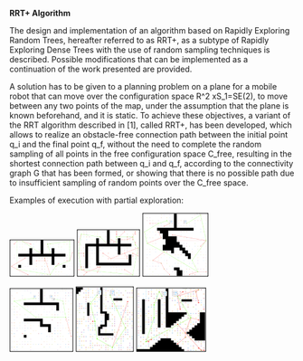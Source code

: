 **RRT+ Algorithm**

The design and implementation of an algorithm based on Rapidly Exploring Random Trees, hereafter referred to as RRT+, as a subtype of Rapidly Exploring Dense Trees with the use of random sampling techniques is described. Possible modifications that can be implemented as a continuation of the work presented are provided.

A solution has to be given to a planning problem on a plane for a mobile robot that can move over the configuration space R^2 xS_1=SE(2), to move between any two points of the map, under the assumption that the plane is known beforehand, and it is static. To achieve these objectives, a variant of the RRT algorithm described in [1], called RRT+, has been developed, which allows to realize an obstacle-free connection path between the initial point q_i and the final point q_f, without the need to complete the random sampling of all points in the free configuration space C_free, resulting in the shortest connection path between q_i and q_f, according to the connectivity graph G that has been formed, or showing that there is no possible path due to insufficient sampling of random points over the C_free space.

Examples of execution with partial exploration:



![Example](https://github.com/ragnemul/MATLAB/blob/main/planification/images/map1.png)
![Example](https://github.com/ragnemul/MATLAB/blob/main/planification/images/map2.png)
![Example](https://github.com/ragnemul/MATLAB/blob/main/planification/images/map3.png)

![Example](https://github.com/ragnemul/MATLAB/blob/main/planification/images/map4.png)
![Example](https://github.com/ragnemul/MATLAB/blob/main/planification/images/map5.png)
![Example](https://github.com/ragnemul/MATLAB/blob/main/planification/images/map6.png)